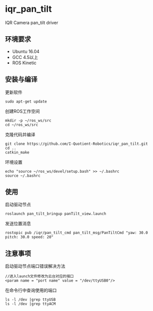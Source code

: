 # iqr_pan_tilt
IQR Camera pan_tilt driver

## 环境要求
- Ubuntu 16.04
- GCC 4.5以上
- ROS Kinetic


## 安装与编译
更新软件
```shell
sudo apt-get update
```
创建ROS工作空间
```shell
mkdir -p ~/ros_ws/src
cd ~/ros_ws/src
```
克隆代码并编译
```shell
git clone https://github.com/I-Quotient-Robotics/iqr_pan_tilt.git
cd ..
catkin_make
```
环境设置
```shell
echo "source ~/ros_ws/devel/setup.bash" >> ~/.bashrc
source ~/.bashrc
```

## 使用
启动驱动节点
```shell
roslaunch pan_tilt_bringup panTilt_view.launch
```
发送位置消息
```shell
rostopic pub /iqr/pan_tilt_cmd pan_tilt_msg/PanTiltCmd "yaw: 30.0 pitch: 30.0 speed: 20"
```

## 注意事项
启动驱动节点端口错误解决方法
```shell
//进入launch文件修改为云台对应的端口
<param name = "port name" value = "/dev/ttyUSB0"/>
```
在命令行中查询使用的端口
```shell
ls -l /dev |grep ttyUSB
ls -l /dev |grep ttyACM
```
